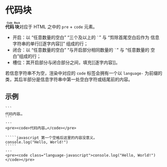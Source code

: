 # 代码块

**<ruby>代码<rt>Code</rt></ruby><ruby>块<rt>Block</rt></ruby>**&#x200B;对应于
HTML 之中的 `pre` + `code` 元素。

- 开启：以 “任意数量的空白” “三个及以上的 `` ` ``” 与 “剪除首尾空白后作为<wbr />
  信息字符串的单行[[逐字内容]]” 组成的行；
- 闭合：以 “任意数量的空白” “与开启部分相同数量的 `` ` ``” 与 “任意数量的<wbr />
  空白”组成的行；
- 槽位：其开启部分与闭合部分之间，填充[[逐字内容]]。

若信息字符串不为空，渲染中对应的 `code` 标签会拥有一个以 `language-` 为前<wbr />
缀的类，其后半部分是信息字符串中第一处空白字符或结尾前的内容。

## 示例

````example
```
代码内容…
```
···
<pre><code>代码内容…</code></pre>
````

``````example
`````javascript 第一个空格后这里的内容没意义。
console.log("Hello, World!")
`````
···
<pre><code class="language-javascript">console.log("Hello, World!")</code></pre>
``````
